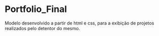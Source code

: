 # Portfolio_Final
Modelo desenvolvido a partir de html e css, para a exibição de projetos realizados pelo detentor do mesmo.
